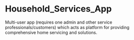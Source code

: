# Household_Services_App
Multi-user app (requires one admin and other service professionals/customers) which acts as platform for providing comprehensive home servicing and solutions.
